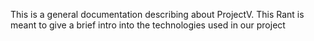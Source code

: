 This is a general documentation describing about ProjectV. This Rant is meant to give a brief intro into the technologies used in our project

